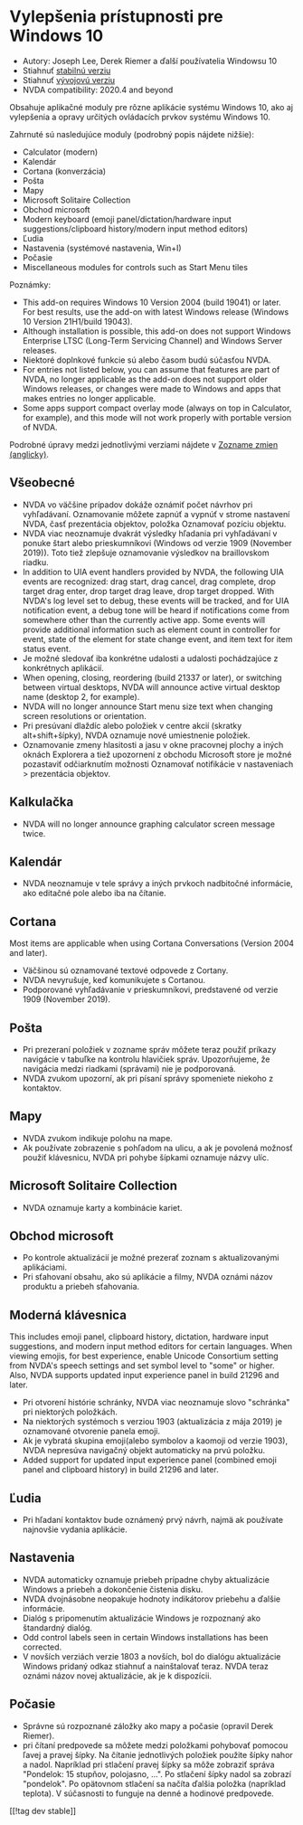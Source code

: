 # Vylepšenia prístupnosti pre Windows 10 #

* Autory: Joseph Lee, Derek Riemer a ďalší používatelia Windowsu 10
* Stiahnuť [stabilnú verziu][1]
* Stiahnuť [vývojovú verziu][2]
* NVDA compatibility: 2020.4 and beyond

Obsahuje aplikačné moduly pre rôzne aplikácie systému Windows 10, ako aj
vylepšenia a opravy určitých ovládacích prvkov systému Windows 10.

Zahrnuté sú nasledujúce moduly (podrobný popis nájdete nižšie):

* Calculator (modern)
* Kalendár
* Cortana (konverzácia)
* Pošta
* Mapy
* Microsoft Solitaire Collection
* Obchod microsoft
* Modern keyboard (emoji panel/dictation/hardware input
  suggestions/clipboard history/modern input method editors)
* Ľudia
* Nastavenia (systémové nastavenia, Win+I)
* Počasie
* Miscellaneous modules for controls such as Start Menu tiles

Poznámky:

* This add-on requires Windows 10 Version 2004 (build 19041) or later. For
  best results, use the add-on with latest Windows release (Windows 10
  Version 21H1/build 19043).
* Although installation is possible, this add-on does not support Windows
  Enterprise LTSC (Long-Term Servicing Channel) and Windows Server releases.
* Niektoré doplnkové funkcie sú alebo časom budú súčasťou NVDA.
* For entries not listed below, you can assume that features are part of
  NVDA, no longer applicable as the add-on does not support older Windows
  releases, or changes were made to Windows and apps that makes entries no
  longer applicable.
* Some apps support compact overlay mode (always on top in Calculator, for
  example), and this mode will not work properly with portable version of
  NVDA.

Podrobné úpravy medzi jednotlivými verziami nájdete v [Zozname zmien
(anglicky)][3].

## Všeobecné

* NVDA vo väčšine prípadov dokáže oznámiť počet návrhov pri
  vyhľadávaní. Oznamovanie môžete zapnúť a vypnúť v strome nastavení NVDA,
  časť prezentácia objektov, položka Oznamovať pozíciu objektu.
* NVDA viac neoznamuje dvakrát výsledky hľadania pri vyhľadávaní v ponuke
  štart alebo prieskumníkovi (Windows od verzie 1909 (November 2019)). Toto
  tiež zlepšuje oznamovanie výsledkov na braillovskom riadku.
* In addition to UIA event handlers provided by NVDA, the following UIA
  events are recognized: drag start, drag cancel, drag complete, drop target
  drag enter, drop target drag leave, drop target dropped. With NVDA's log
  level set to debug, these events will be tracked, and for UIA notification
  event, a debug tone will be heard if notifications come from somewhere
  other than the currently active app. Some events will provide additional
  information such as element count in controller for event, state of the
  element for state change event, and item text for item status event.
* Je možné sledovať iba konkrétne udalosti a udalosti pochádzajúce z
  konkrétnych aplikácií.
* When opening, closing, reordering (build 21337 or later), or switching
  between virtual desktops, NVDA will announce active virtual desktop name
  (desktop 2, for example).
* NVDA will no longer announce Start menu size text when changing screen
  resolutions or orientation.
* Pri presúvaní dlaždíc alebo položiek v centre akcií (skratky
  alt+shift+šípky), NVDA oznamuje nové umiestnenie položiek.
* Oznamovanie zmeny hlasitosti a jasu v okne pracovnej plochy a iných oknách
  Explorera a tiež upozornení z obchodu Microsoft store je možné pozastaviť
  odčiarknutím možnosti Oznamovať notifikácie v nastaveniach > prezentácia
  objektov.

## Kalkulačka

* NVDA will no longer announce graphing calculator screen message twice.

## Kalendár

* NVDA neoznamuje v tele správy a iných prvkoch nadbitočné informácie, ako
  editačné pole alebo iba na čítanie.

## Cortana

Most items are applicable when using Cortana Conversations (Version 2004 and
later).

* Väčšinou sú oznamované textové odpovede z Cortany.
* NVDA nevyrušuje, keď komunikujete s Cortanou.
* Podporované vyhľadávanie v prieskumníkovi, predstavené od verzie 1909
  (November 2019).

## Pošta

* Pri prezeraní položiek v zozname správ môžete teraz použiť príkazy
  navigácie v tabuľke na kontrolu hlavičiek správ. Upozorňujeme, že
  navigácia medzi riadkami (správami) nie je podporovaná.
* NVDA zvukom upozorní, ak pri písaní správy spomeniete niekoho z kontaktov.

## Mapy

* NVDA zvukom indikuje polohu na mape.
* Ak používate zobrazenie s pohľadom na ulicu, a ak je povolená možnosť
  použiť klávesnicu, NVDA pri pohybe šípkami oznamuje názvy ulíc.

## Microsoft Solitaire Collection

* NVDA oznamuje karty a kombinácie kariet.

## Obchod microsoft

* Po kontrole aktualizácií je možné prezerať zoznam s aktualizovanými
  aplikáciami.
* Pri sťahovaní obsahu, ako sú aplikácie a filmy, NVDA oznámi názov produktu
  a priebeh sťahovania.

## Moderná klávesnica

This includes emoji panel, clipboard history, dictation, hardware input
suggestions, and modern input method editors for certain languages. When
viewing emojis, for best experience, enable Unicode Consortium setting from
NVDA's speech settings and set symbol level to "some" or higher. Also, NVDA
supports updated input experience panel in build 21296 and later.

* Pri otvorení histórie schránky, NVDA viac neoznamuje slovo "schránka" pri
  niektorých položkách.
* Na niektorých systémoch s verziou 1903 (aktualizácia z mája 2019) je
  oznamované otvorenie panela emoji.
* Ak je vybratá skupina emoji(alebo symbolov a kaomoji od verzie 1903), NVDA
  nepresúva navigačný objekt automaticky na prvú položku.
* Added support for updated input experience panel (combined emoji panel and
  clipboard history) in build 21296 and later.

## Ľudia

* Pri hľadaní kontaktov bude oznámený prvý návrh, najmä ak používate
  najnovšie vydania aplikácie.

## Nastavenia

* NVDA automaticky oznamuje priebeh prípadne chyby aktualizácie Windows a
  priebeh a dokončenie čistenia disku.
* NVDA dvojnásobne neopakuje hodnoty indikátorov priebehu a ďalšie
  informácie.
* Dialóg s pripomenutím aktualizácie Windows je rozpoznaný ako štandardný
  dialóg.
* Odd control labels seen in certain Windows installations has been
  corrected.
* V novších verziách verzie 1803 a novších, bol do dialógu aktualizácie
  Windows pridaný odkaz stiahnuť a nainštalovať teraz. NVDA teraz oznámi
  názov novej aktualizácie, ak je k dispozícii.

## Počasie

* Správne sú rozpoznané záložky ako mapy a počasie (opravil Derek Riemer).
* pri čítaní predpovede sa môžete medzi položkami pohybovať pomocou ľavej a
  pravej šípky. Na čítanie jednotlivých položiek použite šípky nahor a
  nadol. Napríklad pri stlačení pravej šípky sa môže zobraziť správa
  "Pondelok: 15 stupňov, polojasno, ...". Po stlačení šípky nadol sa zobrazí
  "pondelok". Po opätovnom stlačení sa načíta ďalšia položka (napríklad
  teplota). V súčasnosti to funguje na denné a hodinové predpovede.

[[!tag dev stable]]

[1]: https://addons.nvda-project.org/files/get.php?file=w10

[2]: https://addons.nvda-project.org/files/get.php?file=w10-dev

[3]: https://github.com/josephsl/wintenapps/wiki/w10changelog
